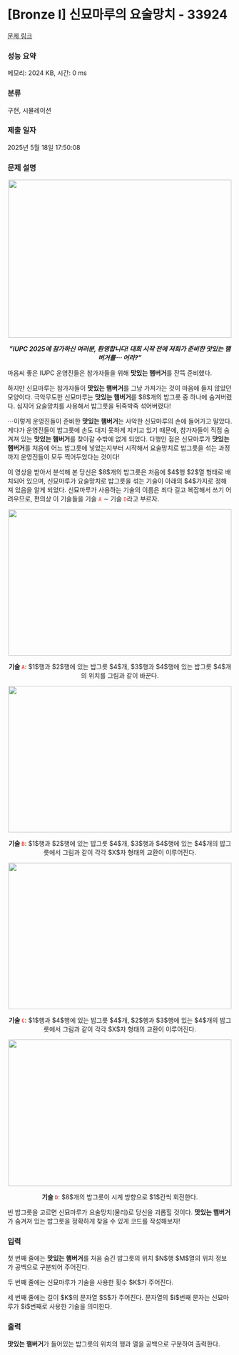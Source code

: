 # [Bronze I] 신묘마루의 요술망치 - 33924 

[문제 링크](https://www.acmicpc.net/problem/33924) 

### 성능 요약

메모리: 2024 KB, 시간: 0 ms

### 분류

구현, 시뮬레이션

### 제출 일자

2025년 5월 18일 17:50:08

### 문제 설명

<p style="text-align: center;"><img alt="" src="" style="height: 354px; width: 500px;"></p>

<p style="text-align: center;"><em><strong>”IUPC 2025에 참가하신 여러분, 환영합니다! 대회 시작 전에 저희가 준비한 맛있는 햄버거를⋯ 어라?”</strong></em></p>

<p>마음씨 좋은 IUPC 운영진들은 참가자들을 위해 <strong>맛있는 햄버거</strong>를 잔뜩 준비했다.</p>

<p>하지만 신묘마루는 참가자들이 <strong>맛있는 햄버거</strong>를 그냥 가져가는 것이 마음에 들지 않았던 모양이다. 극악무도한 신묘마루는 <strong>맛있는 햄버거</strong>를 $8$개의 밥그릇 중 하나에 숨겨버렸다. 심지어 요술망치를 사용해서 밥그릇을 뒤죽박죽 섞어버렸다!</p>

<p>⋯이렇게 운영진들이 준비한 <strong>맛있는 햄버거</strong>는 사악한 신묘마루의 손에 들어가고 말았다. 게다가 운영진들이 밥그릇에 손도 대지 못하게 지키고 있기 때문에, 참가자들이 직접 숨겨져 있는 <strong>맛있는 햄버거</strong>를 찾아갈 수밖에 없게 되었다. 다행인 점은 신묘마루가 <strong>맛있는 햄버거</strong>를 처음에 어느 밥그릇에 넣었는지부터 시작해서 요술망치로 밥그릇을 섞는 과정까지 운영진들이 모두 찍어두었다는 것이다!</p>

<p>이 영상을 받아서 분석해 본 당신은 $8$개의 밥그릇은 처음에 $4$행 $2$열 형태로 배치되어 있으며, 신묘마루가 요술망치로 밥그릇을 섞는 기술이 아래의 $4$가지로 정해져 있음을 알게 되었다. 신묘마루가 사용하는 기술의 이름은 죄다 길고 복잡해서 쓰기 어려우므로, 편의상 이 기술들을 기술 <span style="color:#e74c3c;"><code>A</code></span> ∼ 기술 <span style="color:#e74c3c;"><code>D</code></span>라고 부르자.</p>

<p style="text-align: center;"><img alt="" src="" style="height: 328px; width: 500px;"></p>

<p style="text-align: center;"><strong>기술 <span style="color:#e74c3c;"><code>A</code></span></strong>: $1$행과 $2$행에 있는 밥그릇 $4$개, $3$행과 $4$행에 있는 밥그릇 $4$개의 위치를 그림과 같이 바꾼다.</p>

<p style="text-align: center;"><img alt="" src="" style="height: 328px; width: 500px;"></p>

<p style="text-align: center;"><strong>기술 <span style="color:#e74c3c;"><code>B</code></span></strong>: $1$행과 $2$행에 있는 밥그릇 $4$개, $3$행과 $4$행에 있는 $4$개의 밥그릇에서 그림과 같이 각각 $X$자 형태의 교환이 이루어진다.</p>

<p style="text-align: center;"><img alt="" src="" style="height: 328px; width: 500px;"></p>

<p style="text-align: center;"><strong>기술 <span style="color:#e74c3c;"><code>C</code></span></strong>: $1$행과 $4$행에 있는 밥그릇 $4$개, $2$행과 $3$행에 있는 $4$개의 밥그릇에서 그림과 같이 각각 $X$자 형태의 교환이 이루어진다.</p>

<p style="text-align: center;"><img alt="" src="" style="height: 328px; width: 500px;"></p>

<p style="text-align: center;"><strong>기술 <code><span style="color:#e74c3c;">D</span></code></strong>: $8$개의 밥그릇이 시계 방향으로 $1$칸씩 회전한다.</p>

<p>빈 밥그릇을 고르면 신묘마루가 요술망치(물리)로 당신을 괴롭힐 것이다. <strong>맛있는 햄버거</strong>가 숨겨져 있는 밥그릇을 정확하게 찾을 수 있게 코드를 작성해보자!</p>

### 입력 

 <p>첫 번째 줄에는 <strong>맛있는 햄버거</strong>를 처음 숨긴 밥그릇의 위치 $N$행 $M$열의 위치 정보가 공백으로 구분되어 주어진다.</p>

<p>두 번째 줄에는 신묘마루가 기술을 사용한 횟수 $K$가 주어진다.</p>

<p>세 번째 줄에는 길이 $K$의 문자열 $S$가 주어진다. 문자열의 $i$번째 문자는 신묘마루가 $i$번째로 사용한 기술을 의미한다.</p>

### 출력 

 <p><strong>맛있는 햄버거</strong>가 들어있는 밥그릇의 위치의 행과 열을 공백으로 구분하여 출력한다.</p>

